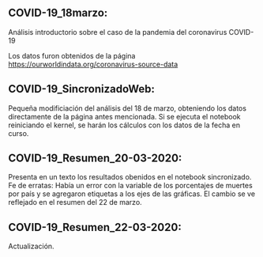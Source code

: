 ## COVID-19_18marzo:
Análisis introductorio sobre el caso de la pandemia del coronavirus COVID-19

Los datos furon obtenidos de la página https://ourworldindata.org/coronavirus-source-data

## COVID-19_SincronizadoWeb:
Pequeña modificiación del análisis del 18 de marzo, obteniendo los datos directamente de la página antes mencionada. Si se ejecuta el notebook reiniciando el kernel, se harán los cálculos con los datos de la fecha en curso.

## COVID-19_Resumen_20-03-2020:
Presenta en un texto los resultados obenidos en el notebook sincronizado.
Fe de erratas: Había un error con la variable de los porcentajes de muertes por país y se agregaron etiquetas a los ejes de las gráficas.
El cambio se ve reflejado en el resumen del 22 de marzo.

## COVID-19_Resumen_22-03-2020:
Actualización.
